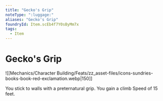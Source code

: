 ```yaml
---
title: "Gecko's Grip"
noteType: ":luggage:"
aliases: "Gecko's Grip"
foundryId: Item.scEb4f7Y0sByMm7x
tags:
  - Item
---
```


# Gecko's Grip
![[Mechanics/Character Building/Feats/zz_asset-files/icons-sundries-books-book-red-exclamation.webp|150]]

You stick to walls with a preternatural grip. You gain a climb Speed of 15 feet.
